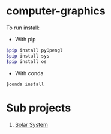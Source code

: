# computer-graphics

To run install:  
- With pip
```bash
$pip install pyOpengl
$pip install sys
$pip install os
```
- With conda
```
$conda install
```
# Sub projects
1. [Solar System](https://github.com/DaniloVFreire/computer-graphics/tree/main/solarSystem.py)
